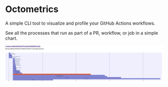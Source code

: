 # Octometrics

A simple CLI tool to visualize and profile your GitHub Actions workflows.

See all the processes that run as part of a PR, workflow, or job in a simple chart.

![Example PR run](example.png)
